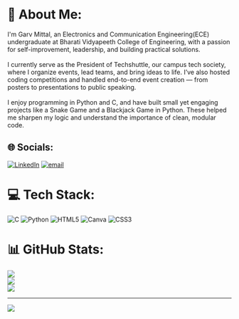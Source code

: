 # 💫 About Me:
I'm Garv Mittal, an Electronics and Communication Engineering(ECE) undergraduate at Bharati Vidyapeeth College of Engineering, with a passion for self-improvement, leadership, and building practical solutions.<br><br>I currently serve as the President of Techshuttle, our campus tech society, where I organize events, lead teams, and bring ideas to life. I’ve also hosted coding competitions and handled end-to-end event creation — from posters to presentations to public speaking.<br><br>I enjoy programming in Python and C, and have built small yet engaging projects like a Snake Game and a Blackjack Game in Python. These helped me sharpen my logic and understand the importance of clean, modular code.


## 🌐 Socials:
[![LinkedIn](https://img.shields.io/badge/LinkedIn-%230077B5.svg?logo=linkedin&logoColor=white)](https://linkedin.com/in/garvvmittal) [![email](https://img.shields.io/badge/Email-D14836?logo=gmail&logoColor=white)](mailto:garv.mittal31@gmail.com) 

# 💻 Tech Stack:
![C](https://img.shields.io/badge/c-%2300599C.svg?style=for-the-badge&logo=c&logoColor=white) ![Python](https://img.shields.io/badge/python-3670A0?style=for-the-badge&logo=python&logoColor=ffdd54) ![HTML5](https://img.shields.io/badge/html5-%23E34F26.svg?style=for-the-badge&logo=html5&logoColor=white) ![Canva](https://img.shields.io/badge/Canva-%2300C4CC.svg?style=for-the-badge&logo=Canva&logoColor=white) ![CSS3](https://img.shields.io/badge/css3-%231572B6.svg?style=for-the-badge&logo=css3&logoColor=white)
# 📊 GitHub Stats:
![](https://github-readme-stats.vercel.app/api?username=Garvv-Mittal&theme=radical&hide_border=false&include_all_commits=false&count_private=false)<br/>
![](https://nirzak-streak-stats.vercel.app/?user=Garvv-Mittal&theme=radical&hide_border=false)<br/>
![](https://github-readme-stats.vercel.app/api/top-langs/?username=Garvv-Mittal&theme=radical&hide_border=false&include_all_commits=false&count_private=false&layout=compact)

---
[![](https://visitcount.itsvg.in/api?id=Garvv-Mittal&icon=0&color=0)](https://visitcount.itsvg.in)

<!-- Proudly created with GPRM ( https://gprm.itsvg.in ) -->
